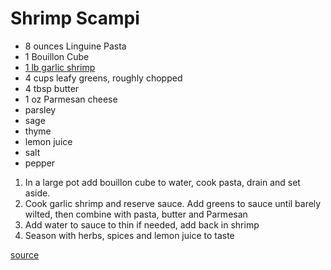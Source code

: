 # Shrimp Scampi

* 8 ounces Linguine Pasta
* 1 Bouillon Cube
* [1 lb garlic shrimp](./garlic-shrimp)
* 4 cups leafy greens, roughly chopped
* 4 tbsp butter
* 1 oz Parmesan cheese
* parsley
* sage
* thyme
* lemon juice
* salt
* pepper

1. In a large pot add bouillon cube to water, cook pasta, drain and set aside.
1. Cook garlic shrimp and reserve sauce. Add greens to sauce until barely wilted, then combine with pasta, butter and Parmesan
1. Add water to sauce to thin if needed, add back in shrimp
1. Season with herbs, spices and lemon juice to taste

[source](https://therecipecritic.com/lemon-garlic-parmesan-shrimp-pasta/)
